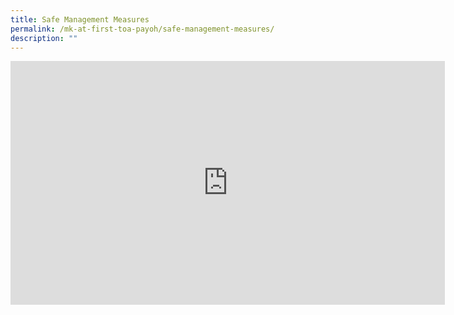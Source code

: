 ```yaml
---
title: Safe Management Measures
permalink: /mk-at-first-toa-payoh/safe-management-measures/
description: ""
---
```

<iframe width="695" height="390" src="https://www.youtube.com/embed/M7xV92sxmHM" title="MOE Kindergarten @ First Toa Payoh (Safety Management Measures)" frameborder="0" allow="accelerometer; autoplay; clipboard-write; encrypted-media; gyroscope; picture-in-picture" allowfullscreen></iframe>